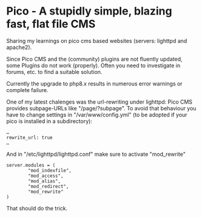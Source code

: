 # Pico - A stupidly simple, blazing fast, flat file CMS
Sharing my learnings on pico cms based websites (servers: lighttpd and apache2).

Since Pico CMS and the (community) plugins are not fluently updated, some Plugins do not work (properly).
Often you need to investigate in forums, etc. to find a suitable solution.

Currently the upgrade to php8.x results in numerous error warnings or complete failure.

One of my latest chalenges was the url-rewriting under lighttpd:
Pico CMS provides subpage-URLs like "/page/?subpage". To avoid that behaviour you have to change settings in  "/var/www/config.yml" (to be adopted if your pico is installed in a subdirectory):

```
…
rewrite_url: true
…
```

And in "/etc/lighttpd/lighttpd.conf" make sure to activate "mod_rewrite"

```
server.modules = (
        "mod_indexfile",
        "mod_access",
        "mod_alias",
        "mod_redirect",
        "mod_rewrite"
)
```

That should do the trick.

